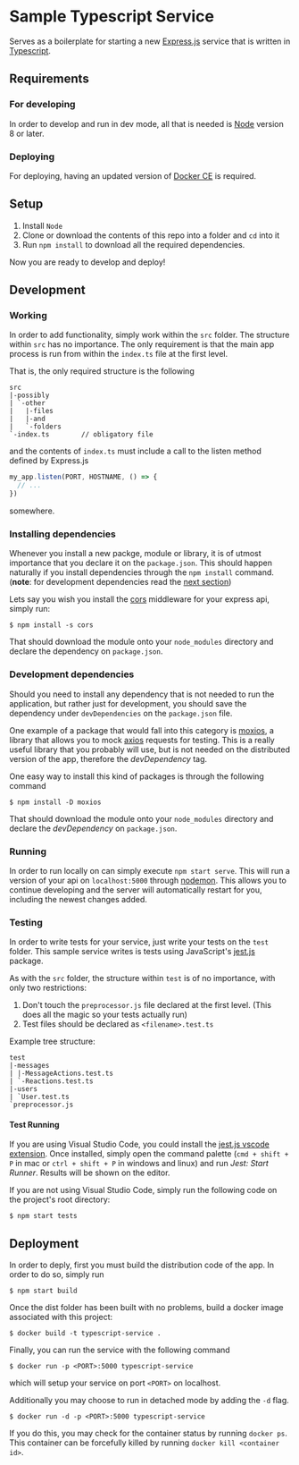 # Sample Typescript Service

Serves as a boilerplate for starting a new [Express.js](https://expressjs.com/) service that is written in [Typescript](https://www.typescriptlang.org/).

## Requirements

### For developing

In order to develop and run in dev mode, all that is needed is [Node](https://nodejs.org/en/) version 8 or later.

### Deploying

For deploying, having an updated version of [Docker CE](https://docs.docker.com/install/) is required.

## Setup

1. Install `Node`
2. Clone or download the contents of this repo into a folder and `cd` into it
3. Run `npm install` to download all the required dependencies.

Now you are ready to develop and deploy!

## Development

### Working

In order to add functionality, simply work within the `src` folder. The structure within `src` has no importance. The only requirement is that the main app process is run from within the `index.ts` file at the first level.

That is, the only required structure is the following

```
src
|-possibly
| `-other
|   |-files
|   |-and
|   `-folders
`-index.ts        // obligatory file
```

and the contents of `index.ts` must include a call to the listen method defined by Express.js

```typescript
my_app.listen(PORT, HOSTNAME, () => {
  // ...
})
```

somewhere.

### Installing dependencies

Whenever you install a new packge, module or library, it is of utmost importance that you declare it on the `package.json`. This should happen naturally if you install dependencies through the `npm install` command. (**note**: for development dependencies read the [next section](#development-dependencies))

Lets say you wish you install the [cors](https://github.com/expressjs/cors) middleware for your express api, simply run:

```
$ npm install -s cors
```

That should download the module onto your `node_modules` directory and declare the dependency on `package.json`.

### Development dependencies

Should you need to install any dependency that is not needed to run the application, but rather just for development, you should save the dependency under `devDependencies` on the `package.json` file.

One example of a package that would fall into this category is [moxios](https://github.com/axios/moxios), a library that allows you to mock [axios](https://github.com/axios/axios) requests for testing. This is a really useful library that you probably will use, but is not needed on the distributed version of the app, therefore the _devDependency_ tag.

One easy way to install this kind of packages is through the following command

```
$ npm install -D moxios
```

That should download the module onto your `node_modules` directory and declare the _devDependency_ on `package.json`.

### Running

In order to run locally on can simply execute `npm start serve`. This will run a version of your api on `localhost:5000` through [nodemon](https://nodemon.io/). This allows you to continue developing and the server will automatically restart for you, including the newest changes added.

### Testing

In order to write tests for your service, just write your tests on the `test` folder.
This sample service writes is tests using JavaScript's [jest.js](https://jestjs.io/) package.

As with the `src` folder, the structure within `test` is of no importance, with only two restrictions:

1. Don't touch the `preprocessor.js` file declared at the first level. (This does all the magic so your tests actually run)
2. Test files should be declared as `<filename>.test.ts`

Example tree structure:

```
test
|-messages
| |-MessageActions.test.ts
| `-Reactions.test.ts
|-users
| `User.test.ts
`preprocessor.js
```

#### Test Running

If you are using Visual Studio Code, you could install the [jest.js vscode extension](https://github.com/jest-community/vscode-jest). Once installed, simply open the command palette (`cmd + shift + P` in mac or `ctrl + shift + P` in windows and linux) and run _Jest: Start Runner_. Results will be shown on the editor.

If you are not using Visual Studio Code, simply run the following code on the project's root directory:

```
$ npm start tests
```

## Deployment

In order to deply, first you must build the distribution code of the app. In order to do so, simply run

```
$ npm start build
```

Once the dist folder has been built with no problems, build a docker image associated with this project:

```
$ docker build -t typescript-service .
```

Finally, you can run the service with the following command

```
$ docker run -p <PORT>:5000 typescript-service
```

which will setup your service on port `<PORT>` on localhost.

Additionally you may choose to run in detached mode by adding the `-d` flag.

```
$ docker run -d -p <PORT>:5000 typescript-service
```

If you do this, you may check for the container status by running `docker ps`. This container can be forcefully killed by running `docker kill <container id>`.
